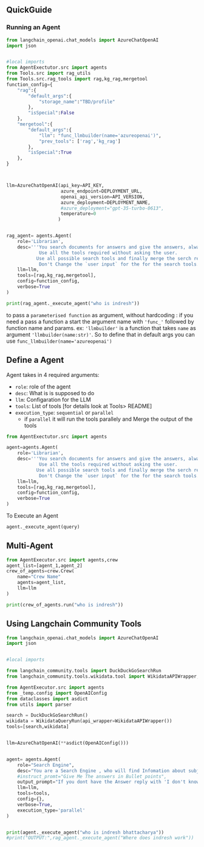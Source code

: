 
## QuickGuide

### Running an Agent

```python
from langchain_openai.chat_models import AzureChatOpenAI
import json


#local imports
from AgentExectutor.src import agents
from Tools.src import rag_utils
from Tools.src.rag_tools import rag,kg_rag,mergetool
function_config={
    "rag":{
        "default_args":{
            "storage_name":"TBD/profile"
        },
        "isSpecial":False
    },
    "mergetool":{
        "default_args":{
            "llm": "func_llmbuilder(name='azureopenai')",
            "prev_tools": ['rag','kg_rag']
        },
        "isSpecial":True
    },
}



llm=AzureChatOpenAI(api_key=API_KEY,
                    azure_endpoint=DEPLOYMENT_URL,
                    openai_api_version=API_VERSION,
                    azure_deployment=DEPLOYMENT_NAME,
                    #azure_deployment="gpt-35-turbo-0613",
                    temperature=0
                   )


rag_agent= agents.Agent(
    role='Librarian',
    desc='''You search documents for answers and give the answers, always use the tools to search documents.
            Use all the tools required without asking the user.
           Use all possible search tools and finally merge the serch results to respond.
            Don't Change the `user input` for the for the search tools.''',
    llm=llm,
    tools=[rag,kg_rag,mergetool],
    config=function_config,
    verbose=True
)

print(rag_agent._execute_agent("who is indresh"))

```

to pass a `parameterised function` as argument, without hardcoding
: if you need a pass a function a start the argument name with `'func_'` followed by function name and params. ex: `'llmbuilder'` is a function that takes `name` as argument `'llmbuilder(name:str)'`. So to define that in default args you can use `func_llmbuilder(name='azureopenai')`


## Define a Agent

Agent takes in 4 required arguments:

- `role`: role of the agent
- `desc`: What is is supposed to do
- `llm`: Configaration for the LLM
- `tools`: List of tools [for details look at Tools> README]
- `execution_type`: `sequential` or `parallel` 
  - if `parallel` it will run the tools parallely and Merge the output of the tools


```python
from AgentExectutor.src import agents

agent=agents.Agent(
    role='Librarian',
    desc='''You search documents for answers and give the answers, always use the tools to search documents.
            Use all the tools required without asking the user.
           Use all possible search tools and finally merge the serch results to respond.
            Don't Change the `user input` for the for the search tools.''',
    llm=llm,
    tools=[rag,kg_rag,mergetool],
    config=function_config,
    verbose=True
)
```
To Execute an Agent

```python
agent._execute_agent(query)
```

## Multi-Agent

```python
from AgentExecutor.src import agents,crew
agent_list=[agent_1,agent_2]
crew_of_agents=crew.Crew(
    name="Crew Name"
    agents=agent_list,
    llm=llm
)

print(crew_of_agents.run("who is indresh"))
```

## Using Langchain Community Tools

```python
from langchain_openai.chat_models import AzureChatOpenAI
import json


#local imports

from langchain_community.tools import DuckDuckGoSearchRun
from langchain_community.tools.wikidata.tool import WikidataAPIWrapper, WikidataQueryRun

from AgentExecutor.src import agents
from _temp.config import OpenAIConfig
from dataclasses import asdict
from utils import parser

search = DuckDuckGoSearchRun()
wikidata = WikidataQueryRun(api_wrapper=WikidataAPIWrapper())
tools=[search,wikidata]


llm=AzureChatOpenAI(**asdict(OpenAIConfig()))


agent= agents.Agent(
    role="Search Engine",
    desc="You are a Search Engine , who will find Infomation about subject from the internet",
    #instruct_promt="Give Me The answers in Bullet points",
    output_prompt="If you dont have the Answer reply with 'I don't know'. Don't say anything else",
    llm=llm,
    tools=tools,
    config={},
    verbose=True,
    execution_type='parallel'
)


print(agent._execute_agent("who is indresh bhattacharya"))
#print("OUTPUT:",rag_agent._execute_agent("Where does indresh work"))

```